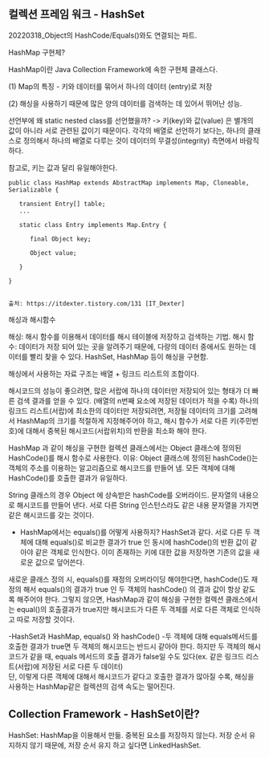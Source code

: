 
## 컬렉션 프레임 워크 - HashSet

20220318_Object의 HashCode/Equals()와도 연결되는 파트.

HashMap 구현체?

HashMap이란 Java Collection Framework에 속한 구현체 클래스다.

(1) Map의 특징  - 키와 데이터를 묶어서 하나의 데이터 (entry)로 저장

(2) 해싱을 사용하기 때문에 많은 양의 데이터를 검색하는 데 있어서 뛰어난 성능.

선언부에 왜 static nested class를 선언했을까? 
-> 키(key)와 값(value) 은 별개의 값이 아니라 서로 관련된 값이기 때문이다. 각각의 배열로 선언하기 보다는, 하나의 클래스로 정의해서 하나의 배열로 다루는 것이 
데이터의 무결성(integrity) 측면에서 바람직하다. 

참고로, 키는 값과 달리 유일해야한다. 

```
public class HashMap extends AbstractMap implements Map, Cloneable, Serializable {

   transient Entry[] table;
   ...

   static class Entry implements Map.Entry {

      final Object key;

      Object value;

   }

}


출처: https://itdexter.tistory.com/131 [IT_Dexter]

```

해싱과 해시함수

해싱: 해시 함수를 이용해서 데이터를 해시 테이블에 저장하고 검색하는 기법. 
해시 함수: 데이터가 저장 되어 있는 곳을 알려주기 때문에, 다량의 데이터 중에서도 원하는 데이터를 빨리 찾을 수 있다. HashSet, HashMap 등이 해싱을 구현함. 

해싱에서 사용하는 자료 구조는 배열 + 링크드 리스트의 조합이다. 

해시코드의 성능이 좋으려면, 많은 서랍에 하나의 데이터만 저장되어 있는 형태가 더 빠른 검색 결과를 얻을 수 있다. (배열의 n번째 요소에 저장된 데이터가 적을 수록)
하나의 링크드 리스트(서랍)에 최소한의 데이터만 저장되려면, 저장될 데이터의 크기를 고려해서 HashMap의 크기를 적절하게 지정해주어야 하고, 
해시 함수가 서로 다른 키(주민번호)에 대해서 중복된 해시코드(서랍위치)의 반환을 최소화 해야 한다. 

HashMap 과 같이 해싱을 구현한 컬렉션 클래스에서는 Object 클래스에 정의된 HashCode()를 해시 함수로 사용한다.
이유: Object 클래스에 정의된 hashCode()는 객체의 주소를 이용하는 알고리즘으로 해시코드를 만들어 냄. 모든 객체에 대해 HashCode()를 호출한 결과가 유일하다. 

String 클래스의 경우 Object 에 상속받은 hashCode를 오버라이드. 문자열의 내용으로 해시코드를 만들어 낸다. 서로 다른 String 인스턴스라도 같은 내용 문자열을 가지면 
같은 해시코드를 갖는 것이다. 

- HashMap에서는 equals()를 어떻게 사용하지? 
HashSet과 같다. 서로 다른 두 객체에 대해 equals()로 비교한 결과가 true 인 동시에 hashCode()의 반환 값이 같아야 같은 객체로 인식한다.
이미 존재하는 키에 대한 값을 저장하면 기존의 값을 새로운 값으로 덮어쓴다. 

새로운 클래스 정의 시, equals()를 재정의 오버라이딩 해야한다면, hashCode()도 재정의 해서 equals()의 결과가 true 인 두 객체의 hashCode() 의 결과 값이 항상 같도록 해주어야 한다. 
그렇지 않으면, HashMap과 같이 해싱을 구현한 컬렉션 클래스에서는 equal()의 호출결과가 true지만 해시코드가 다른 두 객체를 서로 다른 객체로 인식하고 따로 저장할 것이다. 

-HashSet과 HashMap, equals() 와 hashCode()
-두 객체에 대해 equals메서드를 호출한 결과가 true면 두 객체의 해시코드는 반드시 같아야 한다. 
하지만 두 객체의 해시코드가 같을 때, equals 메서드의 호출 결과가 false일 수도 있다(ex. 같은 링크드 리스트(서랍)에 저장된 서로 다른 두 데이터)  
단, 이렇게 다른 객체에 대해서 해시코드가 같다고 호출한 결과가 많아질 수록, 해싱을 사용하는 HashMap같은 컬렉션의 검색 속도는 떨어진다. 


## Collection Framework - HashSet이란?

HashSet: HashMap을 이용해서 만듦. 중복된 요소를 저장하지 않는다. 저장 순서 유지하지 않기 때문에, 저장 순서 유지 하고 싶다면 LinkedHashSet. 